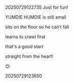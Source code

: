 20250729122735 Just for fun!

YUMDIE HUMDIE is still small

sits on the floor so he can’t fall

learns to crawl first

that's a good start

straight from the heart!

😊​

20250729123650

